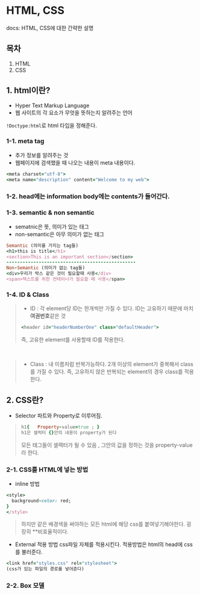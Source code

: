 # HTML, CSS
docs: HTML, CSS에 대한 간략한 설명
## 목차
1. HTML
2. CSS




## 1. html이란?
* Hyper Text Markup Language
* 웹 사이트의 각 요소가 무엇을 뜻하는지 알려주는 언어

```!Doctype:html```로 html 타입을 정해준다.

### 1-1. meta tag 
* 추가 정보를 알려주는 것
* 웹페이지에 검색했을 때 나오는 내용이 meta 내용이다.
```ruby
<meta charset="utf-8">
<meta name="description" content="Welcome to my web">
```
### 1-2. head에는 information body에는 contents가 들어간다.

### 1-3. semantic & non semantic
* sematnic은 뜻, 의미가 있는 태그
* non-semantic은 아무 의미가 없는 태그

```ruby
Semantic (의미를 가지는 tag들)
<h1>this is title</h1>
<section>This is an important section</section>
------------------------------------------------
Non-Semantic (의미가 없는 tag들)
<div>우리가 박스 같은 것이 필요할때 사용</div>
<span>텍스트를 위한 컨테이너가 필요할 때 사용</span>
```
### 1-4. ID & Class
>* ID : 각 element당 ID는 한개씩만 가질 수 있다. ID는 고유하기 때문에 마치 **여권번호**같은 것
>```ruby
><header id="headerNumberOne" class="defaultHeader">
>```
> 즉, 고유한 element를 사용할때 ID를 적용한다.
<br>

>* Class : 내 이름처럼 반복가능하다. 2개 이상의 element가 중복해서 class를 가질 수 있다.
> 즉, 고유하지 않은 반복되는 element의 경우 class를 적용한다.


## 2. CSS란?
* Selector 파트와 Property로 이루어짐.
>```ruby
>h1{   Property-value=true ; }
> h1은 셀럭터 {}안의 내용이 property가 된다
>```
>모든 태그들이 셀렉터가 될 수 있음 , 그안의 값을 정하는 것을 property-value라 한다.

### 2-1. CSS를 HTML에 넣는 방법
* inline 방법
```ruby
<style>
  background-color: red;
}
</style>
```
>하지만 같은 배경색을 써야하는 모든 html에 해당 css를 붙여넣기해야한다.
>굉장히 **비효율적이다.

* External 적용 방법
css파일 자체를 적용시킨다. 적용방법은 html의 head에 css를 불러준다.
```ruby 
<link href="styles.css" rel="stylesheet">
(css가 있는 파일의 경로를 넣어준다)
```
### 2-2. Box 모델

